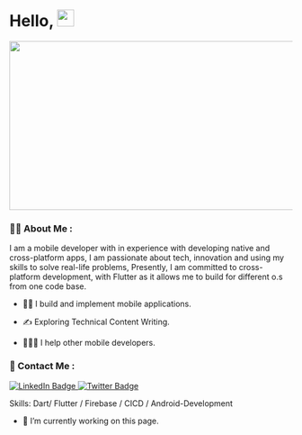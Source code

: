 <h1>
  Hello,
  <img src="https://media.giphy.com/media/hvRJCLFzcasrR4ia7z/giphy.gif" width="30px"/>
</h1>

<div align="center">
  <img src="https://media.giphy.com/media/PmAjqmm4beKervYzFr/giphy.gif" width="600" height="300"/>
</div>

### :man_technologist: About Me :
 I  am a mobile developer with in experience with developing native and cross-platform apps, I am passionate about tech, innovation and using my skills to solve real-life problems, Presently, I am committed to cross-platform development, with Flutter as it allows me to build for different o.s from one code base.
 
- 👷‍♂️ I build and implement mobile applications.

- ✍️ Exploring Technical Content Writing.

- 🧑‍🤝‍🧑 I help other mobile developers.
### 🤙 Contact Me :
<div id="badges">
  <a href="https://www.linkedin.com/in/ikem-frank-60308b25b/">
    <img src="https://img.shields.io/badge/LinkedIn-blue?style=for-the-badge&logo=linkedin&logoColor=white" alt="LinkedIn Badge"/>
  </a>
  <a href="https://twitter.com/TooGood208">
    <img src="https://img.shields.io/badge/Twitter-blue?style=for-the-badge&logo=twitter&logoColor=white" alt="Twitter Badge"/>
  </a>
</div>




Skills: Dart/ Flutter / Firebase / CICD / Android-Development

- 🔭 I’m currently working on this page. 




